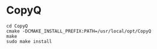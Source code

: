 CopyQ
=====

    cd CopyQ
    cmake -DCMAKE_INSTALL_PREFIX:PATH=/usr/local/opt/CopyQ
    make
    sudo make install

